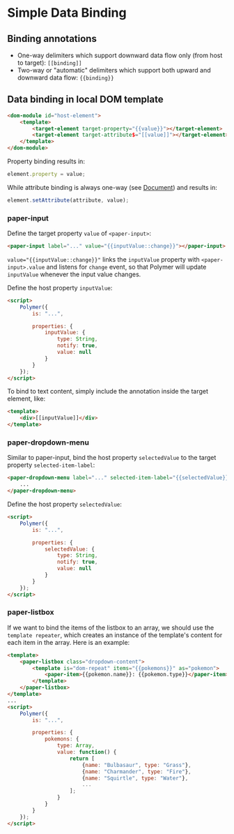 # Simple Data Binding

## Binding annotations

* One-way delimiters which support downward data flow only (from host to target): `[[binding]]`
* Two-way or "automatic" delimiters which support both upward and downward data flow: `{{binding}}`

## Data binding in local DOM template

```html
<dom-module id="host-element">
    <template>
        <target-element target-property="{{value}}"></target-element>
        <target-element target-attribute$="[[value]]"></target-element>
    </template>
</dom-module>
```

Property binding results in:

```javascript
element.property = value;
```

While attribute binding is always one-way (see [Document](https://www.polymer-project.org/1.0/docs/devguide/data-binding#attribute-binding)) and results in:

```javascript
element.setAttribute(attribute, value);
```

### paper-input

Define the target property `value` of `<paper-input>`:
```html
<paper-input label="..." value="{{inputValue::change}}"></paper-input>
```

`value="{{inputValue::change}}"` links the `inputValue` property with `<paper-input>.value` and listens for `change` event, so that Polymer will update `inputValue` whenever the input value changes.

Define the host property `inputValue`:

```html
<script>
    Polymer({
        is: "...",

        properties: {
            inputValue: {
                type: String,
                notify: true,
                value: null
            }
        }
    });
</script>
```

To bind to text content, simply include the annotation inside the target element, like:

```html
<template>
    <div>[[inputValue]]</div>
</template>
```

### paper-dropdown-menu

Similar to paper-input, bind the host property `selectedValue` to the target property `selected-item-label`:

```html
<paper-dropdown-menu label="..." selected-item-label="{{selectedValue}}">
    ...
</paper-dropdown-menu>
```

Define the host property `selectedValue`:

```html
<script>
    Polymer({
        is: "...",

        properties: {
            selectedValue: {
                type: String,
                notify: true,
                value: null
            }
        }
    });
</script>
```

### paper-listbox

If we want to bind the items of the listbox to an array,
we should use the `template repeater`, which creates an instance of the template's content for each item in the array. Here is an example:

```html
<template>
    <paper-listbox class="dropdown-content">
        <template is="dom-repeat" items="{{pokemons}}" as="pokemon">
            <paper-item>{{pokemon.name}}: {{pokemon.type}}</paper-item>
        </template>
    </paper-listbox>
</template>
...
<script>
    Polymer({
        is: "...",

        properties: {
            pokemons: {
                type: Array,
                value: function() {
                    return [
                        {name: "Bulbasaur", type: "Grass"},
                        {name: "Charmander", type: "Fire"},
                        {name: "Squirtle", type: "Water"},
                        ...
                    ];
                }
            }
        }
    });
</script>
```
